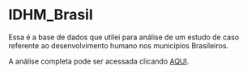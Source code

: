 # IDHM_Brasil

Essa é a base de dados que utilei para análise de um estudo de caso referente ao desenvolvimento humano nos municípios Brasileiros.

A análise completa pode ser acessada clicando <a href="https://medium.com/@liliandecarvalho/explorando-os-municípios-brasileiros-e0bb84cc0b3a" target="_blank">AQUI</a>.


